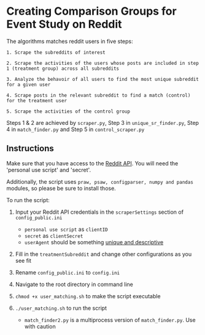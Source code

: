 # Creating Comparison Groups for Event Study on Reddit

The algorithms matches reddit users in five steps:

    1. Scrape the subreddits of interest

    2. Scrape the activities of the users whose posts are included in step 1 (treatment group) across all subreddits

    3. Analyze the behavoir of all users to find the most unique subreddit for a given user

    4. Scrape posts in the relevant subreddit to find a match (control) for the treatment user

    5. Scrape the activities of the control group

Steps 1 & 2 are achieved by `scraper.py`, Step 3 in `unique_sr_finder.py`, Step 4 in `match_finder.py` and Step 5 in `control_scraper.py`

## Instructions

Make sure that you have access to the [Reddit API](https://www.reddit.com/prefs/apps). You will need the 'personal use script' and 'secret'.

Additionally, the script uses `praw, psaw, configparser, numpy and pandas` modules, so please be sure to install those.

To run the script:

1. Input your Reddit API credentials in the `scraperSettings` section of `config_public.ini` 
   - `personal use script` as `clientID`
   - `secret` as `clientSecret`
   - `userAgent` should be something [unique and descriptive](https://github.com/reddit-archive/reddit/wiki/API)

2. Fill in the `treatmentSubreddit` and change other configurations as you see fit 

3. Rename `config_public.ini` to `config.ini`

4. Navigate to the root directory in command line

5. `chmod +x user_matching.sh` to make the script executable

6. `./user_matching.sh` to run the script 
   - `match_finder2.py` is a multiprocess version of `match_finder.py`. Use with caution
